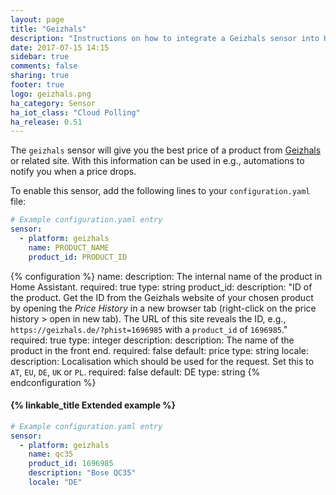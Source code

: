 ```yaml
---
layout: page
title: "Geizhals"
description: "Instructions on how to integrate a Geizhals sensor into Home Assistant."
date: 2017-07-15 14:15
sidebar: true
comments: false
sharing: true
footer: true
logo: geizhals.png
ha_category: Sensor
ha_iot_class: "Cloud Polling"
ha_release: 0.51
---
```


The `geizhals` sensor will give you the best price of a product from [Geizhals](https://geizhals.de) or related site. With this information can be used in e.g., automations to notify you when a price drops.

To enable this sensor, add the following lines to your `configuration.yaml` file:

```yaml
# Example configuration.yaml entry
sensor:
  - platform: geizhals
    name: PRODUCT_NAME
    product_id: PRODUCT_ID
```

{% configuration %}
name:
  description: The internal name of the product in Home Assistant.
  required: true
  type: string
product_id:
  description: "ID of the product. Get the ID from the Geizhals website of your chosen product by opening the *Price History* in a new browser tab (right-click on the price history > open in new tab). The URL of this site reveals the ID, e.g., `https://geizhals.de/?phist=1696985` with a `product_id` of `1696985`."
  required: true
  type: integer
description:
  description: The name of the product in the front end.
  required: false
  default: price
  type: string
locale:
  description: Localisation which should be used for the request. Set this to `AT`, `EU`, `DE`, `UK` or `PL`.
  required: false
  default: DE
  type: string
{% endconfiguration %}

#### {% linkable_title Extended example %}

```yaml
# Example configuration.yaml entry
sensor:
  - platform: geizhals
    name: qc35
    product_id: 1696985
    description: "Bose QC35"
    locale: "DE"
```
